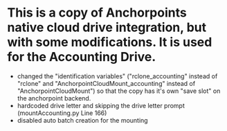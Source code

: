 # This is a copy of Anchorpoints native cloud drive integration, but with some modifications. It is used for the Accounting Drive.

- changed the "identification variables" ("rclone_accounting" instead of "rclone" and "AnchorpointCloudMount_accounting" instead of "AnchorpointCloudMount") so that the copy has it's own "save slot" on the anchorpoint backend.
- hardcoded drive letter and skipping the drive letter prompt (mountAccounting.py Line 166)
- disabled auto batch creation for the mounting
